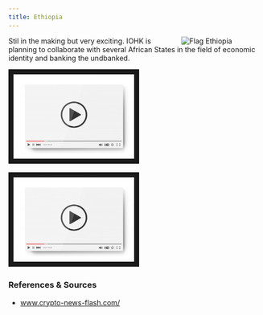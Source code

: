 ```yaml
---
title: Ethiopia
---
```

<img src="/projects/business/Flag-Ethiopia.png" alt="Flag Ethiopia" width="160" class="projects-logo" align="right"/>
Stil in the making but very exciting. IOHK is planning to collaborate with several African States in the field of economic identity and banking the undbanked.

<a href="http://www.youtube.com/watch?feature=player_embedded&v=CGEs99I6qV8
" target="_blank"><img src="/assets/images/video-player-bar-template.jpg" 
alt="Blockchain Africa Conference 2021 - Keynote Address: Charles Hoskinson" width="240" border="10" /></a>

<a href="http://www.youtube.com/watch?feature=player_embedded&v=MUPKtfTLvAk
" target="_blank"><img src="/assets/images/video-player-bar-template.jpg" 
alt="CARDANO - IOG big plans for Africa !!" width="240" border="10" /></a>


### References & Sources
* <a href="https://www.crypto-news-flash.com/cardano-ethiopia-to-be-official-in-april-as-deal-receives-important-signature/" target="_blank">www.crypto-news-flash.com/</a>
